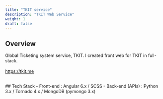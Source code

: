 ```yaml
---
title: "TKIT service"
description: "TKIT Web Service"
weight: 1
draft: false
---
```


## Overview

Global Ticketing system service, TKIT. I created front web for TKIT in full-stack.
<br><br>
https://tkit.me

<br>
## Tech Stack
- Front-end : Angular 6.x / SCSS
- Back-end (APIs) : Python 3.x / Tornado 4.x / MongoDB (pymongo 3.x)
